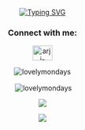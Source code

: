<!--Typing Text -->
<p align="center">
<a href="https://git.io/typing-svg"><img src="https://readme-typing-svg.herokuapp.com?font=Fira+Code&weight=700&size=22&pause=1000&center=true&vCenter=true&width=435&lines=Hi+My+Name+Is+Arji+Maulana;I'm+From+Indonesia;Veni+Vidi+Vici" alt="Typing SVG" /></a>
</p>
 
<!-- Link Connect -->
<h3 align="center">Connect with me:</h3>
<p align="Center">
<a href="https://linkedin.com/in/arji-maulana" target="blank"><img align="center" src="https://raw.githubusercontent.com/rahuldkjain/github-profile-readme-generator/master/src/images/icons/Social/linked-in-alt.svg" alt="arji-maulana" height="30" width="40" /></a>
</p>

<!-- Stats-->
<p align="center"><img align="center" src="https://github-readme-stats.vercel.app/api/top-langs?username=lovelymondays&show_icons=true&locale=en&layout=compact&theme=react" alt="lovelymondays" /></p>

<!-- Contribution -->
<p align="center">&nbsp;<img align="center" src="https://github-readme-stats.vercel.app/api?username=lovelymondays&show_icons=true&locale=en&theme=react" alt="lovelymondays" /></p>

<!-- Skill -->
<p align="center" My>
  <a href="https://skillicons.dev">
    <img src="https://skillicons.dev/icons?i=git,docker,react,html,css,javascript,figma,laravel,vite,tailwind&theme=dark&perline=5" />
  </a>
</p>

<!-- Streak -->
<p align="center">
  <a href= "https://git.io/streak-stats">
    <img src="https://streak-stats.demolab.com?user=lovelymondays&theme=react&date_format=j%20M%5B%20Y%5D&mode=weekly">
    </a>
</p>
 
 
